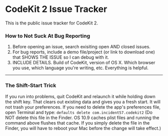 CodeKit 2 Issue Tracker
=======================

This is the public issue tracker for CodeKit 2.


### How to Not Suck At Bug Reporting

1. Before opening an issue, search exisiting open AND closed issues. 
2. For bug reports, include a demo file/project (or link to download one) that SHOWS THE ISSUE so I can debug with it.
3. INCLUDE DETAILS. Build of CodeKit, version of OS X. Which browser you use, which language you're writing, etc. Everything is helpful. 


----------------------------------

### The Shift-Start Trick

If you run into problems, quit CodeKit and relaunch it while holding down the shift key. That clears out existing data and gives you a fresh start. It will not trash your preferences. If you need to delete the app's preferences file, open Terminal and type: `defaults delete com.incident57.codekit2` (Do NOT delete this file in the Finder. OS 10.9 caches plist files and running the command above flushes that cache. If you simply delete the file in the Finder, you will have to reboot your Mac before the change will take effect.)



